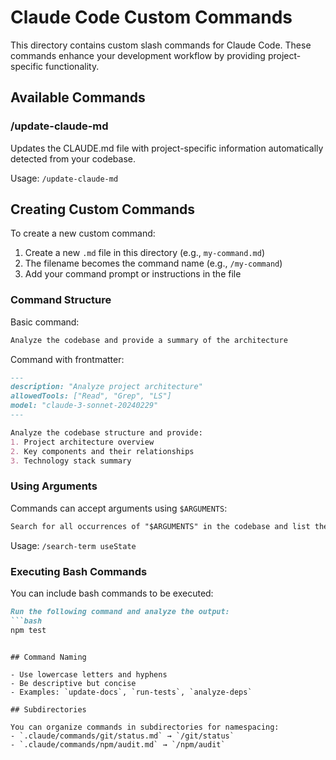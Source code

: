 # Claude Code Custom Commands

This directory contains custom slash commands for Claude Code. These commands enhance your development workflow by providing project-specific functionality.

## Available Commands

### /update-claude-md
Updates the CLAUDE.md file with project-specific information automatically detected from your codebase.

Usage: `/update-claude-md`

## Creating Custom Commands

To create a new custom command:

1. Create a new `.md` file in this directory (e.g., `my-command.md`)
2. The filename becomes the command name (e.g., `/my-command`)
3. Add your command prompt or instructions in the file

### Command Structure

Basic command:
```markdown
Analyze the codebase and provide a summary of the architecture
```

Command with frontmatter:
```markdown
---
description: "Analyze project architecture"
allowedTools: ["Read", "Grep", "LS"]
model: "claude-3-sonnet-20240229"
---

Analyze the codebase structure and provide:
1. Project architecture overview
2. Key components and their relationships
3. Technology stack summary
```

### Using Arguments

Commands can accept arguments using `$ARGUMENTS`:
```markdown
Search for all occurrences of "$ARGUMENTS" in the codebase and list the files
```

Usage: `/search-term useState`

### Executing Bash Commands

You can include bash commands to be executed:
```markdown
Run the following command and analyze the output:
```bash
npm test
```
```

## Command Naming

- Use lowercase letters and hyphens
- Be descriptive but concise
- Examples: `update-docs`, `run-tests`, `analyze-deps`

## Subdirectories

You can organize commands in subdirectories for namespacing:
- `.claude/commands/git/status.md` → `/git/status`
- `.claude/commands/npm/audit.md` → `/npm/audit`